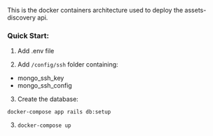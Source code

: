 This is the docker containers architecture used to deploy the assets-discovery api.


### Quick Start:

1. Add .env file

2. Add `/config/ssh` folder containing:

 * mongo_ssh_key
 * mongo_ssh_config

3. Create the database:

`docker-compose app rails db:setup`

3. `docker-compose up`
